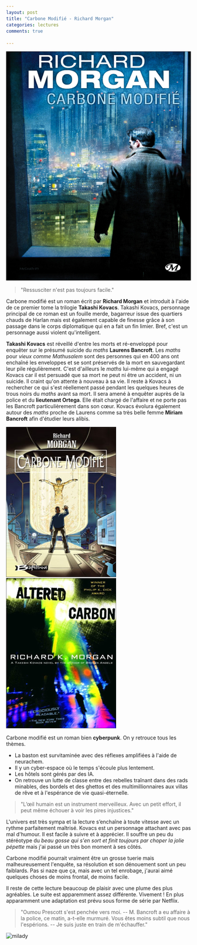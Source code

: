 ```yaml
---
layout: post
title: "Carbone Modifié - Richard Morgan"
categories: lectures
comments: true

---
```


![milady](https://github.com/homeostasie/bouquins/raw/master/_pics/lv/morgan_richard/cm-1.png)

> "Ressusciter n'est pas toujours facile."

Carbone modifié est un roman écrit par **Richard Morgan** et introduit à l'aide de ce premier tome la trilogie **Takashi Kovacs**. Takashi Kovacs, personnage principal de ce roman est un fouille merde, bagarreur issue des quartiers chauds de Harlan mais est également capable de finesse grâce à son passage dans le corps diplomatique qui en a fait un fin limier. Bref, c'est un personnage aussi violent qu'intelligent. 

**Takashi Kovacs** est réveillé d'entre les morts et ré-enveloppé pour enquêter sur le présumé suicide du *maths* **Laurens Bancroft**. Les *maths* pour *vieux comme Mathusalem* sont des personnes qui en 400 ans ont enchaîné les enveloppes et se sont préservés de la mort en sauvegardant leur pile régulièrement. C'est d'ailleurs le *maths* lui-même qui a engagé Kovacs car il est persuadé que sa mort ne peut ni être un accident, ni un suicide. Il craint qu'on attente à nouveau à sa vie. Il reste à Kovacs à rechercher ce qui s'est réellement passé pendant les quelques heures de trous noirs du *maths* avant sa mort. Il sera amené à enquêter auprès de la police et du **lieutenant Ortega**. Elle était chargé de l'affaire et ne porte pas les Bancroft particulièrement dans son cœur. Kovacs évolura également autour des *maths* proche de Laurens comme sa très belle femme **Miriam Bancroft** afin d'étudier leurs alibis.

![milady](https://github.com/homeostasie/bouquins/raw/master/_pics/lv/morgan_richard/cm-2.png) ![milady](https://github.com/homeostasie/bouquins/raw/master/_pics/lv/morgan_richard/cm-3.png)

Carbone modifié est un roman bien **cyberpunk**. On y retrouce tous les thèmes.

* La baston est survitaminée avec des réflexes amplifiées à l'aide de neurachem.
* Il y un cyber-espace où le temps s'écoule plus lentement.
* Les hôtels sont gérés par des IA.
* On retrouve un lutte de classe entre des rebelles traînant dans des rads minables, des bordels et des ghettos et des multimillionnaires aux villas de rêve et à l'espérance de vie quasi-éternelle.

> "L’œil humain est un instrument merveilleux. Avec un petit effort, il peut même échouer à voir les pires injustices." 

L'univers est très sympa et la lecture s’enchaîne à toute vitesse avec un rythme parfaitement maîtrisé. Kovacs est un personnage attachant avec pas mal d'humour. Il est facile à suivre et à apprécier. Il souffre un peu du stéréotype du *beau gosse qui s'en sort et finit toujours par choper la jolie pépette* mais j'ai passé un très bon moment à ses côtés.

Carbone modifié pourrait vraiment être un grosse tuerie mais malheureusement l'enquête, sa résolution et son dénouement sont un peu faiblards. Pas si naze que ça, mais avec un tel enrobage, j'aurai aimé quelques choses de moins frontal, de moins facile.

Il reste de cette lecture beaucoup de plaisir avec une plume des plus agréables. Le suite est apparemment assez différente. Vivement ! En plus apparamment une adaptation est prévu sous forme de série par Netflix.

> "Oumou Prescott s'est penchée vers moi.
> -- M. Bancroft a eu affaire à la police, ce matin, a-t-elle murmuré. Vous êtes moins subtil que nous l'espérions.
> -- Je suis juste en train de m'échauffer."

![milady](/https://github.com/homeostasie/bouquins/raw/master/_pics/lv/morgan_richard/cm-4.png)

